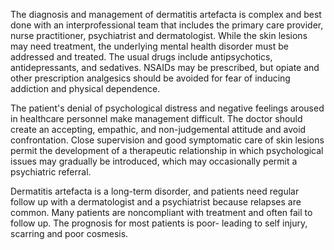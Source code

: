 The diagnosis and management of dermatitis artefacta is complex and best done with an interprofessional team that includes the primary care provider, nurse practitioner, psychiatrist and dermatologist. While the skin lesions may need treatment, the underlying mental health disorder must be addressed and treated. The usual drugs include antipsychotics, antidepressants, and sedatives. NSAIDs may be prescribed, but opiate and other prescription analgesics should be avoided for fear of inducing addiction and physical dependence.

The patient's denial of psychological distress and negative feelings aroused in healthcare personnel make management difficult. The doctor should create an accepting, empathic, and non-judgemental attitude and avoid confrontation. Close supervision and good symptomatic care of skin lesions permit the development of a therapeutic relationship in which psychological issues may gradually be introduced, which may occasionally permit a psychiatric referral.

Dermatitis artefacta is a long-term disorder, and patients need regular follow up with a dermatologist and a psychiatrist because relapses are common. Many patients are noncompliant with treatment and often fail to follow up. The prognosis for most patients is poor- leading to self injury, scarring and poor cosmesis.